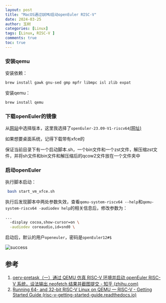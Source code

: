 ```yaml
---
layout: post
title: "MacOS通过QEMU启动openEuler RISC-V"
date: 2024-03-25
author: 玉树
categories: [Linux]
tags: [Linux, RISC-V ]
comments: true
toc: true
---
```


### 安装qemu

安装依赖：

```bash
brew install gawk gnu-sed gmp mpfr libmpc isl zlib expat

```

安装qemu：

```bash
brew install qemu
```

### 下载openEuler的镜像

从[网站](https://mirror.iscas.ac.cn/openeuler-sig-riscv/openEuler-RISC-V/preview/)中选择版本，这里我选择了`openEuler-23.09-V1-riscv64`[(网址)](https://mirror.iscas.ac.cn/openeuler-sig-riscv/openEuler-RISC-V/preview/openEuler-23.09-V1-riscv64/QEMU/)

如果想要桌面系统，记得下载带有xfce的

保证当前目录下有一个启动脚本.sh，一个bin文件和一个zst文件，解压缩zst文件，并将sh文件和bin文件和解压缩后的qcow2文件放在一个文件夹中

### 启动openEuler

执行脚本启动：

```bash
 bash start_vm_xfce.sh
```

执行后发现脚本中两处参数失效，查看`qemu-system-riscv64 --help`和`qemu-system-riscv64 -audiodev help`的相关信息后，修改参数为：

```bash
...
  -display cocoa,show-cursor=on \
  -audiodev coreaudio,id=snd0 \
```

启动后，默认的用户`openeuler`，密码是`openEuler12#$`

![success](https://s2.loli.net/2024/03/25/kNr78lTaGpe23ED.png)

## 参考

1. [oerv-pretask（一）通过 QEMU 仿真 RISC-V 环境并启动 openEuler RISC-V 系统，设法输出 neofetch 结果并截图提交 - 知乎 (zhihu.com)](https://zhuanlan.zhihu.com/p/675382611)
2. [Running 64- and 32-bit RISC-V Linux on QEMU — RISC-V - Getting Started Guide (risc-v-getting-started-guide.readthedocs.io)](https://risc-v-getting-started-guide.readthedocs.io/en/latest/linux-qemu.html)
